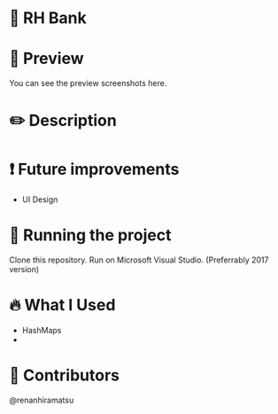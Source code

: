 # 🏦 RH Bank
# 📱 Preview
You can see the preview screenshots here.
# ✏️ Description

# ❗ Future improvements
- UI Design
# 🔧 Running the project
Clone this repository.
Run on Microsoft Visual Studio. (Preferrably 2017 version)

# 🔥 What I Used
- HashMaps
-
# 👨 Contributors
@renanhiramatsu
